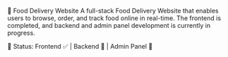 🍔 Food Delivery Website
A full-stack Food Delivery Website that enables users to browse, order, and track food online in real-time. The frontend is completed, and backend and admin panel development is currently in progress.

🚧 Status: Frontend ✅ | Backend 🔨 | Admin Panel 🔨
